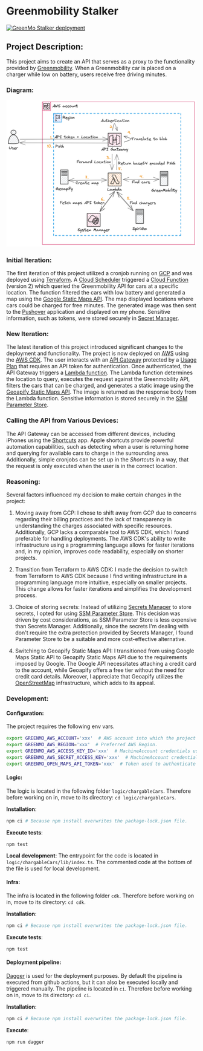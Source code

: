 # Greenmobility Stalker

[![GreenMo Stalker deployment](https://github.com/Cupprum/GreenMoStalker/actions/workflows/deploy.yml/badge.svg?branch=master)](https://github.com/Cupprum/GreenMoStalker/actions/workflows/deploy.yml)

## Project Description:

This project aims to create an API that serves as a proxy to the functionality provided by [Greenmobility](https://www.greenmobility.com). When a Greenmobility car is placed on a charger while low on battery, users receive free driving minutes.

### Diagram:
![Diagram](diagram/greenmo-diagram.png)

### Initial Iteration:

The first iteration of this project utilized a cronjob running on [GCP](https://console.cloud.google.com) and was deployed using [Terraform](https://www.terraform.io). A [Cloud Scheduler](https://cloud.google.com/scheduler/) triggered a [Cloud Function](https://cloud.google.com/functions) (version 2) which queried the Greenmobility API for cars at a specific location. The function filtered the cars with low battery and generated a map using the [Google Static Maps API](https://developers.google.com/maps/documentation/maps-static/overview). The map displayed locations where cars could be charged for free minutes. The generated image was then sent to the [Pushover](https://pushover.net) application and displayed on my phone. Sensitive information, such as tokens, were stored securely in [Secret Manager](https://cloud.google.com/secret-manager).

### New Iteration:

The latest iteration of this project introduced significant changes to the deployment and functionality. The project is now deployed on [AWS](https://aws.amazon.com) using the [AWS CDK](https://docs.aws.amazon.com/cdk/api/v2/). The user interacts with an [API Gateway](https://aws.amazon.com/api-gateway/) protected by a [Usage Plan](https://docs.aws.amazon.com/apigateway/latest/developerguide/api-gateway-api-usage-plans.html) that requires an API token for authentication. Once authenticated, the API Gateway triggers a [Lambda function](https://docs.aws.amazon.com/lambda/latest/dg/welcome.html). The Lambda function determines the location to query, executes the request against the Greenmobility API, filters the cars that can be charged, and generates a static image using the [Geoapify Static Maps API](https://www.geoapify.com/static-maps-api). The image is returned as the response body from the Lambda function. Sensitive information is stored securely in the [SSM Parameter Store](https://docs.aws.amazon.com/systems-manager/latest/userguide/systems-manager-parameter-store.html).

### Calling the API from Various Devices:

The API Gateway can be accessed from different devices, including iPhones using the [Shortcuts](https://support.apple.com/en-gb/guide/shortcuts/welcome/ios) app. Apple shortcuts provide powerful automation capabilities, such as detecting when a user is returning home and querying for available cars to charge in the surrounding area. Additionally, simple cronjobs can be set up in the *Shortcuts* in a way, that the request is only executed when the user is in the correct location.

### Reasoning:

Several factors influenced my decision to make certain changes in the project:

1. Moving away from GCP: I chose to shift away from GCP due to concerns regarding their billing practices and the lack of transparency in understanding the charges associated with specific resources. Additionally, GCP lacks a comparable tool to AWS CDK, which I found preferable for handling deployments. The AWS CDK's ability to write infrastructure using a programming language allows for faster iterations and, in my opinion, improves code readability, especially on shorter projects.

2. Transition from Terraform to AWS CDK: I made the decision to switch from Terraform to AWS CDK because I find writing infrastructure in a programming language more intuitive, especially on smaller projects. This change allows for faster iterations and simplifies the development process.

3. Choice of storing secrets: Instead of utilizing [Secrets Manager](https://docs.aws.amazon.com/secretsmanager/latest/userguide/intro.html) to store secrets, I opted for using [SSM Parameter Store](https://docs.aws.amazon.com/systems-manager/latest/userguide/systems-manager-parameter-store.html). This decision was driven by cost considerations, as SSM Parameter Store is less expensive than Secrets Manager. Additionally, since the secrets I'm dealing with don't require the extra protection provided by Secrets Manager, I found Parameter Store to be a suitable and more cost-effective alternative.

4. Switching to Geoapify Static Maps API: I transitioned from using Google Maps Static API to Geoapify Static Maps API due to the requirements imposed by Google. The Google API necessitates attaching a credit card to the account, while Geoapify offers a free tier without the need for credit card details. Moreover, I appreciate that Geoapify utilizes the [OpenStreetMap](https://www.openstreetmap.org/) infrastructure, which adds to its appeal.

### Development:


#### Configuration:

The project requires the following env vars.

```sh
export GREENMO_AWS_ACCOUNT='xxx'  # AWS account into which the project is deployed.
export GREENMO_AWS_REGION='xxx'  # Preferred AWS Region.
export GREENMO_AWS_ACCESS_KEY_ID='xxx'  # MachineAccount credentials used during deployment.
export GREENMO_AWS_SECRET_ACCESS_KEY='xxx'  # MachineAccount credentials used during deployment.
export GREENMO_OPEN_MAPS_API_TOKEN='xxx'  # Token used to authenticate against [Geoapify](https://www.geoapify.com).
```


#### Logic:

The logic is located in the following folder `logic/chargableCars`. Therefore before working on in, move to its directory: `cd logic/chargableCars`.

**Installation**:
```sh
npm ci # Because npm install overwrites the package-lock.json file.
```

**Execute tests**:
```
npm test
```

**Local development**:
The entrypoint for the code is located in `logic/chargableCars/lib/index.ts`. The commented code at the bottom of the file is used for local development.

#### Infra:

The infra is located in the following folder `cdk`. Therefore before working on in, move to its directory: `cd cdk`.

**Installation**:
```sh
npm ci # Because npm install overwrites the package-lock.json file.
```

**Execute tests**:
```
npm test
```

#### Deployment pipeline:

[Dagger](https://dagger.io) is used for the deployment purposes. By default the pipeline is executed from github actions, but it can also be executed locally and triggered manually. The pipeline is located in `ci`. Therefore before working on in, move to its directory: `cd ci`.

**Installation**:
```sh
npm ci # Because npm install overwrites the package-lock.json file.
```

**Execute**:
```sh
npm run dagger
```
